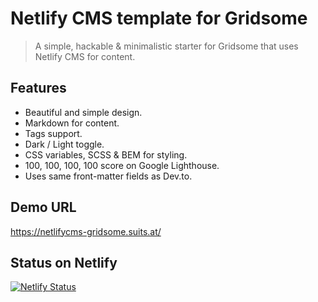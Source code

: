 # Netlify CMS template for Gridsome

> A simple, hackable & minimalistic starter for Gridsome that uses Netlify CMS for content.

## Features
- Beautiful and simple design.
- Markdown for content.
- Tags support.
- Dark / Light toggle.
- CSS variables, SCSS & BEM for styling.
- 100, 100, 100, 100 score on Google Lighthouse.
- Uses same front-matter fields as Dev.to.

## Demo URL

https://netlifycms-gridsome.suits.at/

## Status on Netlify

[![Netlify Status](https://api.netlify.com/api/v1/badges/73de49cd-2059-466f-a70e-3e9ae8457630/deploy-status)](https://app.netlify.com/sites/nedcloud/deploys)


